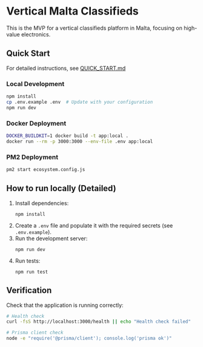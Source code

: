 # Vertical Malta Classifieds

This is the MVP for a vertical classifieds platform in Malta, focusing on high-value electronics.

## Quick Start

For detailed instructions, see [QUICK_START.md](QUICK_START.md)

### Local Development
```bash
npm install
cp .env.example .env  # Update with your configuration
npm run dev
```

### Docker Deployment
```bash
DOCKER_BUILDKIT=1 docker build -t app:local .
docker run --rm -p 3000:3000 --env-file .env app:local
```

### PM2 Deployment
```bash
pm2 start ecosystem.config.js
```

## How to run locally (Detailed)

1.  Install dependencies:
    ```
    npm install
    ```
2.  Create a `.env` file and populate it with the required secrets (see `.env.example`).
3.  Run the development server:
    ```
    npm run dev
    ```
4.  Run tests:
    ```
    npm run test
    ```

## Verification

Check that the application is running correctly:
```bash
# Health check
curl -fsS http://localhost:3000/health || echo "Health check failed"

# Prisma client check
node -e "require('@prisma/client'); console.log('prisma ok')"
```